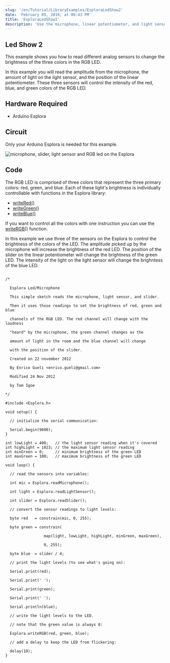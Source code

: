 ```yaml
---
slug: '/en/Tutorial/LibraryExamples/EsploraLedShow2'
date: 'February 05, 2018, at 08:43 PM'
title: 'EsploraLedShow2'
description: 'Use the microphone, linear potentiometer, and light sensor on the Esplora to change the color of the onboard LED.'
---
```




## Led Show 2

This example shows you how to read different analog sensors to change the brightness of the three colors in the RGB LED.

In this example you will read the amplitude from the microphone, the amount of light on the light sensor, and the position of the linear potentiometer. These three sensors will control the intensity of the red, blue, and green colors of the RGB LED.

## Hardware Required

- Arduino Esplora

## Circuit

Only your Arduino Esplora is needed for this example.

![microphone, slider, light sensor and RGB led on the Esplora](./assets/Esplora_ledShow2.png)



## Code

The RGB LED is comprised of three colors that represent the three primary colors: red, green, and blue.
Each of these light's brightness is individually controllable with functions in the Esplora library:

- [writeRed()](https://www.arduino.cc/en/Reference/EsploraWriteRed)
- [writeGreen()](https://www.arduino.cc/en/Reference/EsploraWriteRed)
- [writeBlue()](https://www.arduino.cc/en/Reference/EsploraWriteRed)

If you want to control all the colors with one instruction you can use the [writeRGB()](https://www.arduino.cc/en/Reference/EsploraWriteRGB) function.

In this example we use three of the sensors on the Esplora to control the brightness of the colors of the LED. The amplitude picked up by the microphone will increase the brightness of the red LED. The position of the slider on the linear potentiometer will change the brightness of the green LED. The intensity of the light on the light sensor will change the brighntess of the blue LED.

```arduino

/*

  Esplora Led/Microphone

  This simple sketch reads the microphone, light sensor, and slider.

  Then it uses those readings to set the brightness of red, green and blue

  channels of the RGB LED. The red channel will change with the loudness

  "heard" by the microphone, the green channel changes as the

  amount of light in the room and the blue channel will change

  with the position of the slider.

  Created on 22 november 2012

  By Enrico Gueli <enrico.gueli@gmail.com>

  Modified 24 Nov 2012

  by Tom Igoe

*/

#include <Esplora.h>

void setup() {

  // initialize the serial communication:

  Serial.begin(9600);
}

int lowLight = 400;   // the light sensor reading when it's covered
int highLight = 1023; // the maximum light sensor reading
int minGreen = 0;     // minimum brightness of the green LED
int maxGreen = 100;   // maximum brightness of the green LED

void loop() {

  // read the sensors into variables:

  int mic = Esplora.readMicrophone();

  int light = Esplora.readLightSensor();

  int slider = Esplora.readSlider();

  // convert the sensor readings to light levels:

  byte red   = constrain(mic, 0, 255);

  byte green = constrain(

                 map(light, lowLight, highLight, minGreen, maxGreen),

                 0, 255);

  byte blue  = slider / 4;

  // print the light levels (to see what's going on):

  Serial.print(red);

  Serial.print(' ');

  Serial.print(green);

  Serial.print(' ');

  Serial.println(blue);

  // write the light levels to the LED.

  // note that the green value is always 0:

  Esplora.writeRGB(red, green, blue);

  // add a delay to keep the LED from flickering:

  delay(10);
}
```
